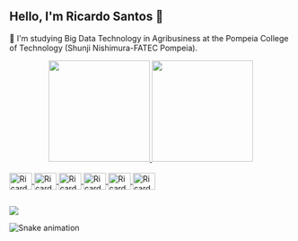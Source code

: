 ## Hello, I'm Ricardo Santos 👋

🌱 I'm studying Big Data Technology in Agribusiness at the Pompeia College of Technology (Shunji Nishimura-FATEC Pompeia).

<!--
**Ricardo5d5/Ricardo5d5** is a ✨ _special_ ✨ repository because its `README.md` (this file) appears on your GitHub profile.

Here are some ideas to get you started:

- 🔭 I’m currently working on ...
- 🌱 I’m currently learning ...
- 👯 I’m looking to collaborate on ...
- 🤔 I’m looking for help with ...
- 💬 Ask me about ...
- 📫 How to reach me: ...
- 😄 Pronouns: ...
- ⚡ Fun fact: ...
-->
 
<div align="center">
  <a href="https://github.com/Ricardo5d5">
  <img  height="180em" src="https://github-readme-stats.vercel.app/api?username=Ricardo5d5&show_icons=true&theme=dracula&include_all_commits=true&count_private=true"/>
  <img  height="180em" src="https://github-readme-stats.vercel.app/api/top-langs/?username=Ricardo5d5&layout=compact&langs_count=7&theme=dracula"/>
  <!--table>
    <tr>
      <td>
        <a href="https://github.com/Ricardo5d5">
        <img align="center" src="https://github-readme-stats.vercel.app/api?username=Ricardo5d5&show_icons=true&theme=dracula&include_all_commits=true&count_private=true"/>
      </td>
      <td>
        <img align="center" src="https://github-readme-stats.vercel.app/api/top-langs/?username=Ricardo5d5&layout=compact&langs_count=7&theme=dracula"/>
      </td>
    </tr>
  </table-->
</div>

<div style="display: inline_block"><br>
  <img align="center" alt="Ricardo-Arduino" height="30" width="40" src="https://cdn.jsdelivr.net/gh/devicons/devicon/icons/arduino/arduino-original.svg">
  <img align="center" alt="Ricardo-C++" height="30" width="40" src="https://cdn.jsdelivr.net/gh/devicons/devicon/icons/cplusplus/cplusplus-original.svg">
  <img align="center" alt="Ricardo-Python" height="30" width="40" src="https://cdn.jsdelivr.net/gh/devicons/devicon/icons/python/python-original.svg">
  <img align="center" alt="Ricardo-Java" height="30" width="40" src="https://cdn.jsdelivr.net/gh/devicons/devicon/icons/java/java-original.svg">
  <img align="center" alt="Ricardo-HTML5" height="30" width="40" src="https://cdn.jsdelivr.net/gh/devicons/devicon/icons/html5/html5-original.svg">
  <img align="center" alt="Ricardo-CSS3" height="30" width="40" src="https://cdn.jsdelivr.net/gh/devicons/devicon/icons/css3/css3-original.svg">
  <!img align="right" alt="Rafa-pic" height="150" style="border-radius:50px;" src="https://media.discordapp.net/attachments/639956127056134178/890373478988013628/Publicacoes_Instagram_1_1.png?width=676&height=676">
</div>

  ##
<div> 
  <!--a href="https://www.youtube.com/channel/UC_-uuuZbY0AAt9CViNzvc-Q" target="_blank"><img src="https://img.shields.io/badge/YouTube-FF0000?style=for-the-badge&logo=youtube&logoColor=white" target="_blank"></a>
  <a href="https://instagram.com/rafaballerini" target="_blank"><img src="https://img.shields.io/badge/-Instagram-%23E4405F?style=for-the-badge&logo=instagram&logoColor=white" target="_blank"></a>
 <a href="https://discord.gg/wagxzStdcR" target="_blank"><img src="https://img.shields.io/badge/Discord-7289DA?style=for-the-badge&logo=discord&logoColor=white" target="_blank"></a> -->
  <a href = "mailto:ricardosds@gmail.com"><img src="https://img.shields.io/badge/Gmail-D14836?style=for-the-badge&logo=gmail&logoColor=white" target="_blank"></a>
  <!-- <a href="https://www.linkedin.com/in/rafaella-ballerini-45875016a" target="_blank"><img src="https://img.shields.io/badge/-LinkedIn-%230077B5?style=for-the-badge&logo=linkedin&logoColor=white" target="_blank"></a> -->
 
  ![Snake animation](https://github.com/Ricardo5d5/Ricardo5d5/blob/output/github-contribution-grid-snake.svg)
 
</div>
